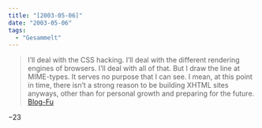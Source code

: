 ```yaml
---
title: "[2003-05-06]"
date: "2003-05-06"
tags:
  - "Gesammelt"
---
```


> I’ll deal with the CSS hacking. I’ll deal with the different rendering engines of browsers. I’ll deal with all of that. But I draw the line at MIME-types. It serves no purpose that I can see. I mean, at this point in time, there isn’t a strong reason to be building XHTML sites anyways, other than for personal growth and preparing for the future.
> [Blog-Fu](http://www.simiandesign.com/blog-fu/2003/05/001578.cfm#001578 "Blog-Fu: XHTML Tests")

−23
